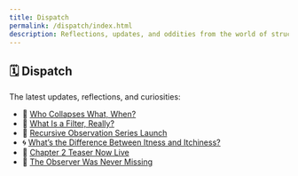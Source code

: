 ```yaml
---
title: Dispatch
permalink: /dispatch/index.html
description: Reflections, updates, and oddities from the world of structural itness.
---
```


## 🗓️ Dispatch

The latest updates, reflections, and curiosities:

- 🌌 [Who Collapses What, When?](/dispatch/who_collapses)
- 🧵 [What Is a Filter, Really?](/dispatch/what-is-a-filter-really)
- 🧬 [Recursive Observation Series Launch](/dispatch/recursive-observation-series)
- 🌀 [What’s the Difference Between Itness and Itchiness?](/dispatch/itness-vs-itchiness)
- 🧠 [Chapter 2 Teaser Now Live](/dispatch/ch2-teaser)
- 🧭 [The Observer Was Never Missing](/dispatch/observer-launch)

